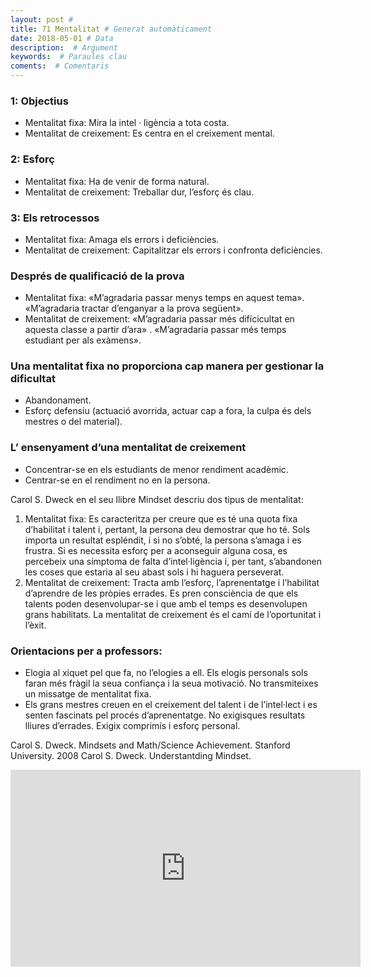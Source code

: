 ```yaml
---
layout: post #
title: 71 Mentalitat # Generat automàticament
date: 2018-05-01 # Data
description:  # Argument
keywords:  # Paraules clau
coments:  # Comentaris
---
```



### 1: Objectius

* Mentalitat fixa: Mira la intel · ligència a tota costa.
* Mentalitat de creixement: Es centra en el creixement mental.

### 2: Esforç

* Mentalitat fixa: Ha de venir de forma natural.
* Mentalitat de creixement: Treballar dur, l’esforç és clau.

### 3: Els retrocessos

* Mentalitat fixa: Amaga els errors i deficiències.
* Mentalitat de creixement: Capitalitzar els errors i confronta deficiències.

### Després de qualificació de la prova

* Mentalitat fixa: «M’agradaria passar menys temps en aquest tema». «M’agradaria tractar d’enganyar a la prova següent».
* Mentalitat de creixement: «M’agradaria passar més difícicultat en aquesta classe a partir d’ara» . «M’agradaria passar més temps estudiant per als exàmens».

### Una mentalitat fixa no proporciona cap manera per gestionar la dificultat

* Abandonament.
* Esforç defensiu (actuació avorrida, actuar cap a fora, la culpa és dels mestres o del material).

### L’ ensenyament d’una mentalitat de creixement

* Concentrar-se en els estudiants de menor rendiment acadèmic.
* Centrar-se en el rendiment no en la persona.

Carol S. Dweck en el seu llibre Mindset descriu dos tipus de mentalitat:

1. Mentalitat fixa: Es caracteritza per creure que es té una quota fixa d’habilitat i talent i, pertant, la persona deu demostrar que ho té. Sols importa un resultat espléndit, i si no s’obté, la persona s’amaga i es frustra. Si es necessita esforç per a aconseguir alguna cosa, es percebeix una símptoma de falta d’intel·ligència i, per tant, s’abandonen les coses que estaria al seu abast sols i hi haguera perseverat.
2. Mentalitat de creixement: Tracta amb l’esforç, l’aprenentatge i l’habilitat d’aprendre de les pròpies errades. Es pren consciència de que els talents poden desenvolupar-se i que amb el temps es desenvolupen grans habilitats. La mentalitat de creixement és el camí de l’oportunitat i l’èxit.

### Orientacions per a professors:

- Elogia al xiquet pel que fa, no l’elogies a ell. Els elogis personals sols faran més fràgil la seua confiança i la seua motivació. No transmiteixes un missatge de mentalitat fixa.
- Els grans mestres creuen en el creixement del talent i de l’intel·lect i es senten fascinats pel procés d’aprenentatge. No exigisques resultats lliures d’errades. Exigix comprimís i esforç personal.

Carol S. Dweck. Mindsets and Math/Science Achievement. Stanford University. 2008
Carol S. Dweck. Understantding Mindset.

<iframe width="560" height="315" src="https://www.youtube.com/embed/kXhbtCcmsyQ" frameborder="0" allow="autoplay; encrypted-media" allowfullscreen></iframe>
